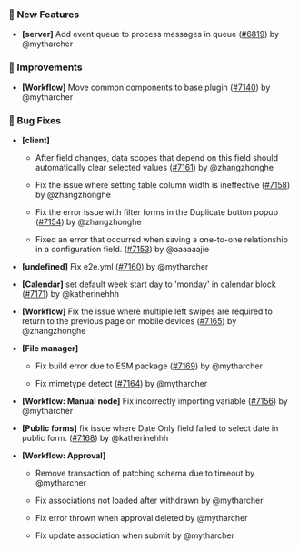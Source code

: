 ### 🎉 New Features

- **[server]** Add event queue to process messages in queue ([#6819](https://github.com/nocobase/nocobase/pull/6819)) by @mytharcher

### 🚀 Improvements

- **[Workflow]** Move common components to base plugin ([#7140](https://github.com/nocobase/nocobase/pull/7140)) by @mytharcher

### 🐛 Bug Fixes

- **[client]**
  - After field changes, data scopes that depend on this field should automatically clear selected values ([#7161](https://github.com/nocobase/nocobase/pull/7161)) by @zhangzhonghe

  - Fix the issue where setting table column width is ineffective ([#7158](https://github.com/nocobase/nocobase/pull/7158)) by @zhangzhonghe

  - Fix the error issue with filter forms in the Duplicate button popup ([#7154](https://github.com/nocobase/nocobase/pull/7154)) by @zhangzhonghe

  - Fixed an error that occurred when saving a one-to-one relationship in a configuration field. ([#7153](https://github.com/nocobase/nocobase/pull/7153)) by @aaaaaajie

- **[undefined]** Fix e2e.yml ([#7160](https://github.com/nocobase/nocobase/pull/7160)) by @mytharcher

- **[Calendar]** set default week start day to 'monday' in calendar block ([#7171](https://github.com/nocobase/nocobase/pull/7171)) by @katherinehhh

- **[Workflow]** Fix the issue where multiple left swipes are required to return to the previous page on mobile devices ([#7165](https://github.com/nocobase/nocobase/pull/7165)) by @zhangzhonghe

- **[File manager]**
  - Fix build error due to ESM package ([#7169](https://github.com/nocobase/nocobase/pull/7169)) by @mytharcher

  - Fix mimetype detect ([#7164](https://github.com/nocobase/nocobase/pull/7164)) by @mytharcher

- **[Workflow: Manual node]** Fix incorrectly importing variable ([#7156](https://github.com/nocobase/nocobase/pull/7156)) by @mytharcher

- **[Public forms]** fix issue where Date Only field failed to select date in public form. ([#7168](https://github.com/nocobase/nocobase/pull/7168)) by @katherinehhh

- **[Workflow: Approval]**
  - Remove transaction of patching schema due to timeout by @mytharcher

  - Fix associations not loaded after withdrawn by @mytharcher

  - Fix error thrown when approval deleted by @mytharcher

  - Fix update association when submit by @mytharcher

